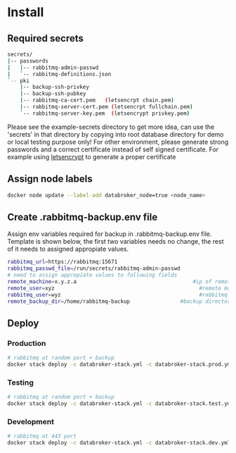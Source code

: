 # Install

## Required secrets

```sh
secrets/
|-- passwords
|   |-- rabbitmq-admin-passwd
|   `-- rabbitmq-definitions.json
`-- pki
    |-- backup-ssh-privkey 
    |-- backup-ssh-pubkey
    |-- rabbitmq-ca-cert.pem   (letsencrpt chain.pem)
    |-- rabbitmq-server-cert.pem (letsencrpt fullchain.pem)
    `-- rabbitmq-server-key.pem  (letsencrypt privkey.pem)
```
Please see the example-secrets directory to get more idea, can use the 'secrets' in that directory by copying into root database directory  for demo or local testing purpose only! For other environment, please generate strong passwords and a correct certificate instead of self signed certificate. For example using [letsencrypt](https://certbot.eff.org/lets-encrypt/ubuntufocal-other) to generate a proper certificate

## Assign node labels

```sh
docker node update --label-add databroker_node=true <node_name>
```
## Create .rabbitmq-backup.env file 
Assign env variables required for backup in .rabbitmq-backup.env file. Template
is shown below, the first two variables needs no change, the rest of it needs to
assigned appropiate values.

```sh
rabbitmq_url=https://rabbitmq:15671
rabbitmq_passwd_file=/run/secrets/rabbitmq-admin-passwd
# need to assign appropiate values to following fields
remote_machine=x.y.z.a						               #ip of remote machine
remote_user=xyz						                     	 #remote machine login user
rabbitmq_user=wyz						                     #rabbitmq username
remote_backup_dir=/home/rabbitmq-backup				   #backup directory path in remote machine
```
## Deploy

### Production
```sh
# rabbitmq at random port + backup
docker stack deploy -c databroker-stack.yml -c databroker-stack.prod.yml  databroker
```
### Testing
```sh
# rabbitmq at random port + backup 
docker stack deploy -c databroker-stack.yml -c databroker-stack.test.yml  databroker
```
### Development
```sh
# rabbitmq at 443 port
docker stack deploy -c databroker-stack.yml -c databroker-stack.dev.yml  databroker
```
